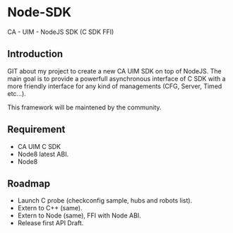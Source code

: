 # Node-SDK
CA - UIM - NodeJS SDK (C SDK FFI)

## Introduction 

GIT about my project to create a new CA UIM SDK on top of NodeJS. The main goal is to provide a powerfull asynchronous interface of C SDK with a more friendly interface for any kind of managements (CFG, Server, Timed etc...).

This framework will be maintened by the community. 

## Requirement 

- CA UIM C SDK
- Node8 latest ABI.
- Node8 

## Roadmap 

- Launch C probe (checkconfig sample, hubs and robots list).
- Extern to C++ (same).
- Extern to Node (same), FFI with Node ABI.
- Release first API Draft.
